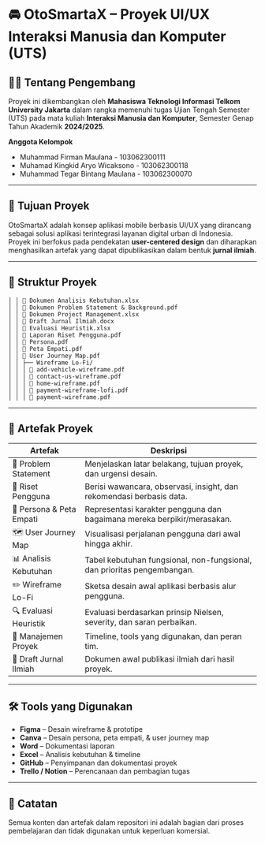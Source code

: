 # 🚘 OtoSmartaX – Proyek UI/UX Interaksi Manusia dan Komputer (UTS)

## 👨‍💻 Tentang Pengembang

Proyek ini dikembangkan oleh **Mahasiswa Teknologi Informasi Telkom University Jakarta** dalam rangka memenuhi tugas Ujian Tengah Semester (UTS) pada mata kuliah **Interaksi Manusia dan Komputer**, Semester Genap Tahun Akademik **2024/2025**.

**Anggota Kelompok**
- Muhammad Firman Maulana - 103062300111
- Muhamad Kingkid Aryo Wicaksono - 103062300118
- Muhammad Tegar Bintang Maulana - 103062300070

---

## 🧠 Tujuan Proyek

OtoSmartaX adalah konsep aplikasi mobile berbasis UI/UX yang dirancang sebagai solusi aplikasi terintegrasi layanan digital urban di Indonesia. Proyek ini berfokus pada pendekatan **user-centered design** dan diharapkan menghasilkan artefak yang dapat dipublikasikan dalam bentuk **jurnal ilmiah**.

---

## 📁 Struktur Proyek

```
│ │ 📄 Dokumen Analisis Kebutuhan.xlsx
│ │ 📄 Dokumen Problem Statement & Background.pdf
│ │ 📄 Dokumen Project Management.xlsx
│ │ 📄 Draft Jurnal Ilmiah.docx
│ │ 📄 Evaluasi Heuristik.xlsx
│ │ 📄 Laporan Riset Pengguna.pdf
│ │ 📄 Persona.pdf
│ │ 📄 Peta Empati.pdf
│ │ 📄 User Journey Map.pdf
│ │ ├── Wireframe Lo-Fi/
│ │ │ 📄 add-vehicle-wireframe.pdf
│ │ │ 📄 contact-us-wireframe.pdf
│ │ │ 📄 home-wireframe.pdf
│ │ │ 📄 payment-wireframe-lofi.pdf
│ │ │ 📄 payment-wireframe.pdf
```
---

## 📝 Artefak Proyek

| Artefak                     | Deskripsi                                                                 |
|----------------------------|--------------------------------------------------------------------------|
| 📄 Problem Statement        | Menjelaskan latar belakang, tujuan proyek, dan urgensi desain.           |
| 📄 Riset Pengguna           | Berisi wawancara, observasi, insight, dan rekomendasi berbasis data.     |
| 👤 Persona & Peta Empati    | Representasi karakter pengguna dan bagaimana mereka berpikir/merasakan. |
| 🗺️ User Journey Map         | Visualisasi perjalanan pengguna dari awal hingga akhir.                  |
| 📊 Analisis Kebutuhan       | Tabel kebutuhan fungsional, non-fungsional, dan prioritas pengembangan. |
| ✏️ Wireframe Lo-Fi         | Sketsa desain awal aplikasi berbasis alur pengguna.                      |
| 🔍 Evaluasi Heuristik       | Evaluasi berdasarkan prinsip Nielsen, severity, dan saran perbaikan.     |
| 📆 Manajemen Proyek         | Timeline, tools yang digunakan, dan peran tim.                           |
| 📘 Draft Jurnal Ilmiah      | Dokumen awal publikasi ilmiah dari hasil proyek.                         |

---

## 🛠️ Tools yang Digunakan

- **Figma** – Desain wireframe & prototipe
- **Canva** – Desain persona, peta empati, & user journey map
- **Word** – Dokumentasi laporan
- **Excel** – Analisis kebutuhan & timeline
- **GitHub** – Penyimpanan dan dokumentasi proyek
- **Trello / Notion** – Perencanaan dan pembagian tugas

---

## 📌 Catatan

Semua konten dan artefak dalam repositori ini adalah bagian dari proses pembelajaran dan tidak digunakan untuk keperluan komersial.
